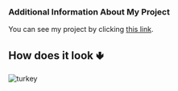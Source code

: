 <h3> Additional Information About My Project</h3>

You can see my project by clicking [this link](https://merveziya-visitturkey.netlify.app/).


<h2> How does it look &#129155; </h2>

![turkey](https://user-images.githubusercontent.com/108355676/179802867-f845d0ac-c528-4767-b404-2518111c29cd.PNG)
